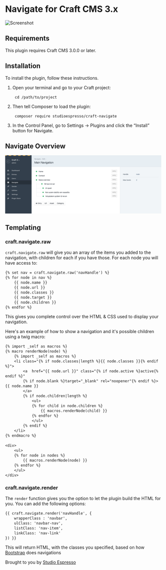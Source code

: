 # Navigate for Craft CMS 3.x

![Screenshot](http://www.studioespresso.co/assets/plugins/navigate/banner.png)

## Requirements

This plugin requires Craft CMS 3.0.0 or later.

## Installation

To install the plugin, follow these instructions.

1. Open your terminal and go to your Craft project:

        cd /path/to/project

2. Then tell Composer to load the plugin:

        composer require studioespresso/craft-navigate

3. In the Control Panel, go to Settings → Plugins and click the “Install” button for Navigate.

## Navigate Overview

![Screenshot](resources/screenshots/navigate-nodes.png)

## Templating

### craft.navigate.raw

`craft.navigate.raw` will give you an array of the items you added to the navigation, with children for each if you have those. 
For each node you will have access to:

```twig
{% set nav = craft.navigate.raw('navHandle') %}
{% for node in nav %}
	{{ node.name }}
	{{ node.url }}
	{{ node.classes }}
	{{ node.target }}
	{{ node.children }}
{% endfor %} 
```

This gives you complete control over the HTML & CSS used to display your navigation.

Here's an example of how to show a navigation and it's possible children using a twig macro:

```twig
{% import _self as macros %}
{% macro renderNode(node) %}
    {% import _self as macros %}
    <li class="{% if node.classes|length %}{{ node.classes }}{% endif %}">
        <a  href="{{ node.url }}" class="{% if node.active %}active{% endif %}" 
        {% if node.blank %}target="_blank" rel="noopener"{% endif %}>{{ node.name }}
        </a>
        {% if node.children|length %}
            <ul>
            {% for child in node.children %}
                {{ macros.renderNode(child) }}
            {% endfor %}
            </ul>
        {% endif %}
    </li>
{% endmacro %}

<div>
    <ul>
    {% for node in nodes %}
        {{ macros.renderNode(node) }}
    {% endfor %}
    </ul>
</div>
```

### craft.navigate.render

The `render` function gives you the option to let the plugin build the HTML for you. You can add the following options:

```twig
{{ craft.navigate.render('navHandle', {
    wrapperClass : 'navbar',
    ulClass: 'navbar-nav',
    listClass: 'nav-item',
    linkClass: 'nav-link'
}) }}
```

This will return HTML, with the classes you specified, based on how [Bootstrap](http://getbootstrap.com/docs/4.1/components/navbar/) does navigations


Brought to you by [Studio Espresso](https://studioespresso.co)
